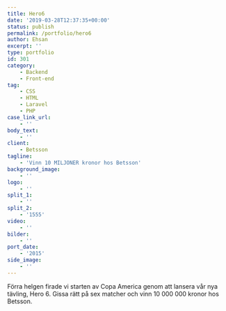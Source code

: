 ```yaml
---
title: Hero6
date: '2019-03-28T12:37:35+00:00'
status: publish
permalink: /portfolio/hero6
author: Ehsan
excerpt: ''
type: portfolio
id: 301
category:
    - Backend
    - Front-end
tag:
    - CSS
    - HTML
    - Laravel
    - PHP
case_link_url:
    - ''
body_text:
    - ''
client:
    - Betsson
tagline:
    - 'Vinn 10 MILJONER kronor hos Betsson'
background_image:
    - ''
logo:
    - ''
split_1:
    - ''
split_2:
    - '1555'
video:
    - ''
bilder:
    - ''
port_date:
    - '2015'
side_image:
    - ''
---
```

Förra helgen firade vi starten av Copa America genom att lansera vår nya tävling, Hero 6. Gissa rätt på sex matcher och vinn 10 000 000 kronor hos Betsson.
